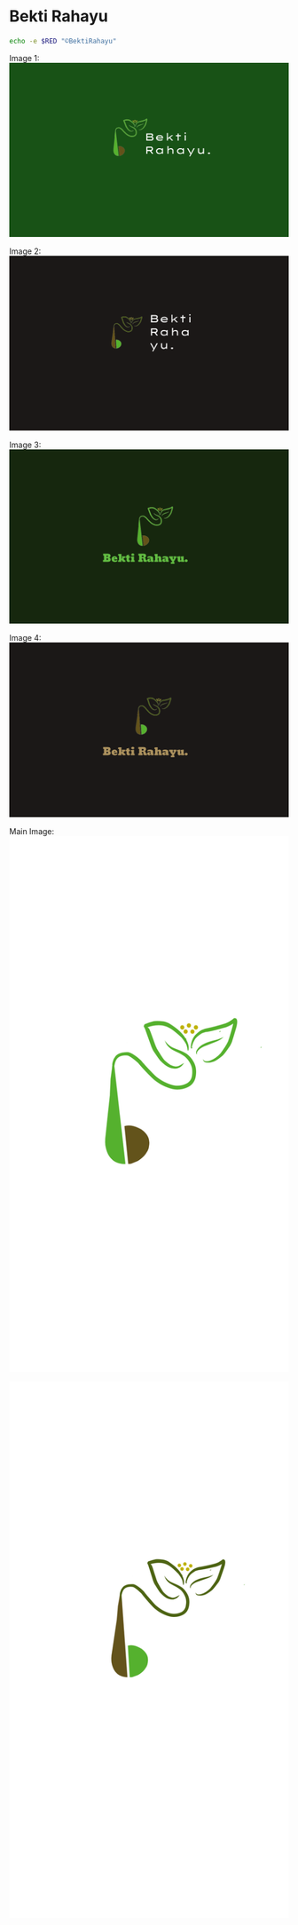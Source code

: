 Bekti Rahayu
=============

```bash
echo -e $RED "©BektiRahayu"
```

Image 1:
![img1](./Style/Simplfy-BR1.png)

Image 2:
![img2](./Style/SimplfyBR2.png)

Image 3:
![img3](./Style/BR3.png)

Image 4:
![img4](./Style/BR4.png)


Main Image:
![main1](./NewBr1.png)

![main2](./NewBr2.png)

